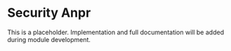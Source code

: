 # Security Anpr

This is a placeholder. Implementation and full documentation will be added during module development.

